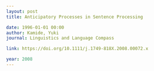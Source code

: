 ```yaml
---
layout: post
title: Anticipatory Processes in Sentence Processing

date: 1996-01-01 00:00
author: Kamide, Yuki
journal: Linguistics and Language Compass

link: https://doi.org/10.1111/j.1749-818X.2008.00072.x

year: 2008
---
```



